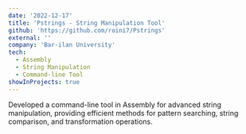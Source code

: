 ```yaml
---
date: '2022-12-17'
title: 'Pstrings - String Manipulation Tool'
github: 'https://github.com/roini7/Pstrings'
external: ''
company: 'Bar-ilan University'
tech:
  - Assembly
  - String Manipulation
  - Command-line Tool
showInProjects: true
---
```


Developed a command-line tool in Assembly for advanced string manipulation, providing efficient methods for pattern searching, string comparison, and transformation operations.
